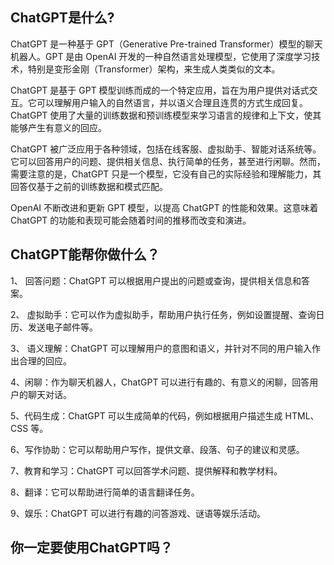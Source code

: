 ## ChatGPT是什么?

ChatGPT 是一种基于 GPT（Generative Pre-trained Transformer）模型的聊天机器人。GPT 是由 OpenAI 开发的一种自然语言处理模型，它使用了深度学习技术，特别是变形金刚（Transformer）架构，来生成人类类似的文本。

ChatGPT 是基于 GPT 模型训练而成的一个特定应用，旨在为用户提供对话式交互。它可以理解用户输入的自然语言，并以语义合理且连贯的方式生成回复。ChatGPT 使用了大量的训练数据和预训练模型来学习语言的规律和上下文，使其能够产生有意义的回应。

ChatGPT 被广泛应用于各种领域，包括在线客服、虚拟助手、智能对话系统等。它可以回答用户的问题、提供相关信息、执行简单的任务，甚至进行闲聊。然而，需要注意的是，ChatGPT 只是一个模型，它没有自己的实际经验和理解能力，其回答仅基于之前的训练数据和模式匹配。

OpenAI 不断改进和更新 GPT 模型，以提高 ChatGPT 的性能和效果。这意味着 ChatGPT 的功能和表现可能会随着时间的推移而改变和演进。

## ChatGPT能帮你做什么？

  1、  回答问题：ChatGPT 可以根据用户提出的问题或查询，提供相关信息和答案。

  2、  虚拟助手：它可以作为虚拟助手，帮助用户执行任务，例如设置提醒、查询日历、发送电子邮件等。

  3、 语义理解：ChatGPT 可以理解用户的意图和语义，并针对不同的用户输入作出合理的回应。

  4、闲聊：作为聊天机器人，ChatGPT 可以进行有趣的、有意义的闲聊，回答用户的聊天对话。

  5、代码生成：ChatGPT 可以生成简单的代码，例如根据用户描述生成 HTML、CSS 等。

  6、写作协助：它可以帮助用户写作，提供文章、段落、句子的建议和灵感。

  7、教育和学习：ChatGPT 可以回答学术问题、提供解释和教学材料。

  8、翻译：它可以帮助进行简单的语言翻译任务。

  9、娱乐：ChatGPT 可以进行有趣的问答游戏、谜语等娱乐活动。

## 你一定要使用ChatGPT吗？